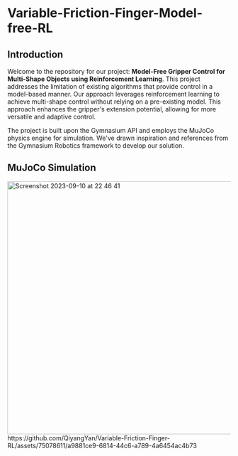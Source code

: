 # Variable-Friction-Finger-Model-free-RL

## Introduction
Welcome to the repository for our project: **Model-Free Gripper Control for Multi-Shape Objects using Reinforcement Learning**. This project addresses the limitation of existing algorithms that provide control in a model-based manner. Our approach leverages reinforcement learning to achieve multi-shape control without relying on a pre-existing model. This approach enhances the gripper's extension potential, allowing for more versatile and adaptive control.

The project is built upon the Gymnasium API and employs the MuJoCo physics engine for simulation. We've drawn inspiration and references from the Gymnasium Robotics framework to develop our solution.


## MuJoCo Simulation
<img width="570" alt="Screenshot 2023-09-10 at 22 46 41" src="https://github.com/QiyangYan/Variable-Friction-Finger-RL/assets/75078611/0a40eec6-518b-4f9e-b2f9-e57088f07416">
https://github.com/QiyangYan/Variable-Friction-Finger-RL/assets/75078611/a9881ce9-6814-44c6-a789-4a6454ac4b73

